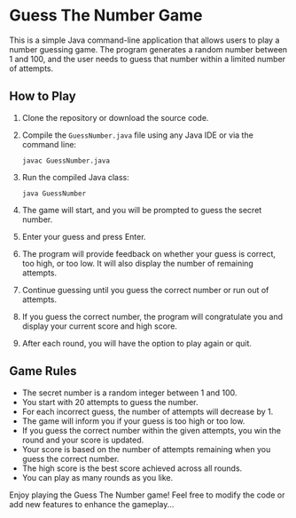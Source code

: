 # Guess The Number Game

This is a simple Java command-line application that allows users to play a
number guessing game. The program generates a random number between 1 and 100,
and the user needs to guess that number within a limited number of attempts.

## How to Play

1. Clone the repository or download the source code.

2. Compile the `GuessNumber.java` file using any Java IDE or via the command
   line:

   ```
   javac GuessNumber.java
   ```

3. Run the compiled Java class:

   ```
   java GuessNumber
   ```

4. The game will start, and you will be prompted to guess the secret number.

5. Enter your guess and press Enter.

6. The program will provide feedback on whether your guess is correct, too high,
   or too low. It will also display the number of remaining attempts.

7. Continue guessing until you guess the correct number or run out of attempts.

8. If you guess the correct number, the program will congratulate you and
   display your current score and high score.

9. After each round, you will have the option to play again or quit.

## Game Rules

- The secret number is a random integer between 1 and 100.
- You start with 20 attempts to guess the number.
- For each incorrect guess, the number of attempts will decrease by 1.
- The game will inform you if your guess is too high or too low.
- If you guess the correct number within the given attempts, you win the round
  and your score is updated.
- Your score is based on the number of attempts remaining when you guess the
  correct number.
- The high score is the best score achieved across all rounds.
- You can play as many rounds as you like.

Enjoy playing the Guess The Number game! Feel free to modify the code or add new
features to enhance the gameplay...
